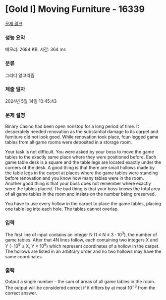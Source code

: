 # [Gold I] Moving Furniture - 16339 

[문제 링크](https://www.acmicpc.net/problem/16339) 

### 성능 요약

메모리: 2684 KB, 시간: 364 ms

### 분류

그리디 알고리즘

### 제출 일자

2024년 5월 14일 10:45:43

### 문제 설명

<p>Binary Casino had been open nonstop for a long period of time. It desperately needed renovation as the substantial damage to its carpet and furniture did not look good. While renovation took place, four-legged game tables from all game rooms were deposited in a storage room.</p>

<p>Your task is not difficult. You were asked by your boss to move the game tables to the exactly same place where they were positioned before. Each game table desk is a square and the table legs are located exactly under the corners of the desk. A good thing is that there are small hollows made by the table legs in the carpet at places where the game tables were standing before renovation and you know how many tables were in the room. Another good thing is that your boss does not remember where exactly were the tables placed. The bad thing is that your boss knows the total area of all game tables in the room and insists on the number being preserved.</p>

<p>You have to use every hollow in the carpet to place the game tables, placing one table leg into each hole. The tables cannot overlap.</p>

### 입력 

 <p>The first line of input contains an integer N (1 ≤ N ≤ 3 · 10<sup>3</sup>), the number of game tables. After that 4N lines follow, each containing two integers X and Y (−10<sup>9</sup> ≤ X, Y < 10<sup>9</sup>) which represent coordinates of a hollow in the carpet. The hollows are listed in an arbitrary order and no two hollows may have the same coordinates.</p>

### 출력 

 <p>Output a single number – the sum of areas of all game tables in the room. The output will be considered correct if it differs by at most 10<sup>−3</sup> from the correct answer.</p>

